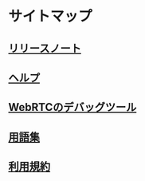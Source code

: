 # サイトマップ

## [リリースノート](./Release-note/release-note.md)

## [ヘルプ](./help/help.md)

## [WebRTCのデバッグツール](./webrtc-debug/debug.md)

## [用語集](./glossary/glossary.md)

## [利用規約](./legal/legal.md)